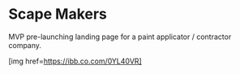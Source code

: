 # Scape Makers
MVP pre-launching landing page for a paint applicator / contractor company.

[img href=https://ibb.co.com/0YL40VR]
